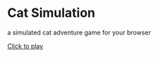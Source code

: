 # Cat Simulation

a simulated cat adventure game for your browser

[Click to play](https://drakonkinst.github.io/cat-simulation/)
